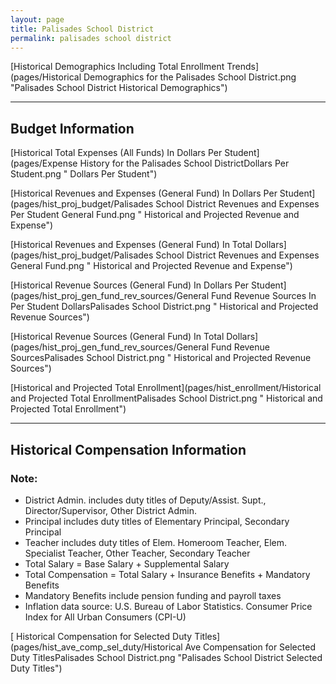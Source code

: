 ```yaml
---
layout: page
title: Palisades School District
permalink: palisades school district
---
```



[Historical Demographics Including Total Enrollment Trends](pages/Historical Demographics for the Palisades School District.png "Palisades School District Historical Demographics")

___

## Budget Information

[Historical Total Expenses (All Funds) In Dollars Per Student](pages/Expense History for the Palisades School DistrictDollars Per Student.png " Dollars Per Student")

[Historical Revenues and Expenses (General Fund) In Dollars Per Student](pages/hist_proj_budget/Palisades School District Revenues and Expenses Per Student General Fund.png " Historical and Projected Revenue and Expense")

[Historical Revenues and Expenses (General Fund) In Total Dollars](pages/hist_proj_budget/Palisades School District Revenues and Expenses General Fund.png " Historical and Projected Revenue and Expense")

[Historical Revenue Sources (General Fund) In Dollars Per Student](pages/hist_proj_gen_fund_rev_sources/General Fund Revenue Sources In Per Student DollarsPalisades School District.png " Historical and Projected Revenue Sources")

[Historical Revenue Sources (General Fund) In Total Dollars](pages/hist_proj_gen_fund_rev_sources/General Fund Revenue SourcesPalisades School District.png " Historical and Projected Revenue Sources")

[Historical and Projected Total Enrollment](pages/hist_enrollment/Historical and Projected Total EnrollmentPalisades School District.png " Historical and Projected Total Enrollment")


___

## Historical Compensation Information
### Note:
- District Admin. includes duty titles of Deputy/Assist. Supt., Director/Supervisor, Other District Admin.
- Principal includes duty titles of Elementary Principal, Secondary Principal
- Teacher includes duty titles of Elem. Homeroom Teacher, Elem. Specialist Teacher, Other Teacher, Secondary Teacher
- Total Salary = Base Salary + Supplemental Salary
- Total Compensation = Total Salary + Insurance Benefits + Mandatory Benefits
- Mandatory Benefits include pension funding and payroll taxes
- Inflation data source: U.S. Bureau of Labor Statistics. Consumer Price Index for All Urban Consumers (CPI-U)

[ Historical Compensation for Selected Duty Titles](pages/hist_ave_comp_sel_duty/Historical Ave Compensation for Selected Duty TitlesPalisades School District.png "Palisades School District Selected Duty Titles")

